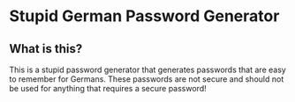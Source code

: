 # Stupid German Password Generator
## What is this?
This is a stupid password generator that generates passwords that are easy to remember for Germans.
These passwords are not secure and should not be used for anything that requires a secure password!